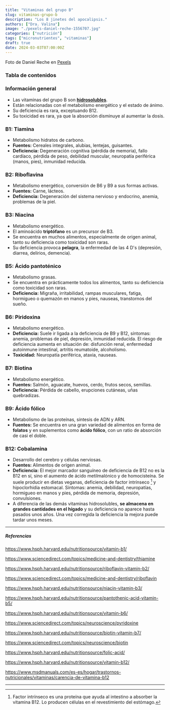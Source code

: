 ```yaml
---
title: "Vitaminas del grupo B"
slug: vitaminas-grupo-b
description: "Los 8 jinetes del apocalipsis."
authors: ["Dra. Valina"]
image: "./pexels-daniel-reche-1556707.jpg"
categories: ["nutrición"]
tags: ["micronutrientes", "vitaminas"]
draft: true
date: 2024-03-03T07:00:00Z
---
```


<span class="attribution">Foto de Daniel Reche en [Pexels](https://www.pexels.com/photo/eggs-in-tray-on-white-surface-1556707/)</span>


### Tabla de contenidos


### Información general
- Las vitaminas del grupo B son **[hidrosolubles](../vitaminas)**.
- Están relacionadas con el metabolismo energético y el estado de ánimo.
- Su deficiencia es rara, exceptuando B12.
- Su toxicidad es rara, ya que la absorción disminuye al aumentar la dosis.

### B1: Tiamina
- Metabolismo hidratos de carbono.
- **Fuentes:** Cereales integrales, alubias, lentejas, guisantes.
- **Deficiencia:** Degeneración cognitiva (pérdida de memoria), fallo cardíaco, pérdida de peso, debilidad muscular, neuropatía periférica (manos, pies), inmunidad reducida.

### B2: Riboflavina
- Metabolismo energético, conversión de B6 y B9 a sus formas activas.
- **Fuentes:** Carne, lácteos.
- **Deficiencia:** Degeneración del sistema nervioso y endocrino, anemia, problemas de la piel.

### B3: Niacina
- Metabolismo energético.
- El aminoácido **triptófano** es un precursor de B3.
- Se encuentra en muchos alimentos, especialmente de origen animal, tanto su deficiencia como toxicidad son raras.
- Su deficiencia provoca **pelagra**, la enfermedad de las 4 D's (depresión, diarrea, delirios, demencia).

### B5: Ácido pantoténico
- Metabolismo grasas.
- Se encuentra en prácticamente todos los alimentos, tanto su deficiencia como toxicidad son raras.
- **Deficiencia:** Migraña, irritabilidad, rampas musculares, fatiga, hormigueo o quemazón en manos y pies, nauseas, transtornos del sueño.

### B6: Piridoxina
- Metabolismo energético.
- **Deficiencia:** Suele ir ligada a la deficiencia de B9 y B12, síntomas: anemia, problemas de piel, depresión, inmunidad reducida. El riesgo de deficiencia aumenta en situación de: disfunción renal, enfermedad autoinmune intestinal, artritis reumatoide, alcoholismo.
- **Toxicidad:** Neuropatía periférica, ataxia, nauseas.

### B7: Biotina
- Metabolismo energético.
- **Fuentes:** Salmón, aguacate, huevos, cerdo, frutos secos, semillas.
- **Deficiencia:** Pérdida de cabello, erupciones cutáneas, uñas quebradizas.

### B9: Ácido fólico
- Metabolismo de las proteínas, síntesis de ADN y ARN.
- **Fuentes:** Se encuentra en una gran variedad de alimentos en forma de **folatos** y en suplementos como **ácido fólico**, con un ratio de absorción de casi el doble.

### B12: Cobalamina
- Desarrollo del cerebro y células nerviosas.
- **Fuentes:** Alimentos de origen animal.
- **Deficiencia:** El mejor marcador sanguíneo de deficiencia de B12 no es la B12 en sí, sino el aumento de ácido metilmalónico y de homocisteína. Se suele producir en dietas veganas, deficiencia de factor intrínseco [^1] y hipoclorhidia estomacal. Síntomas: anemia, debilidad, neuropatías, hormigueo en manos y pies, pérdida de memoria, depresión, convulsiones.
- A diferencia de las demás vitaminas hidrosolubles, **se almacena en grandes cantidades en el hígado** y su deficiencia no aparece hasta pasados unos años. Una vez corregida la deficiencia la mejora puede tardar unos meses.


---

##### Referencias

https://www.hsph.harvard.edu/nutritionsource/vitamin-b1/

https://www.sciencedirect.com/topics/medicine-and-dentistry/thiamine

https://www.hsph.harvard.edu/nutritionsource/riboflavin-vitamin-b2/

https://www.sciencedirect.com/topics/medicine-and-dentistry/riboflavin

https://www.hsph.harvard.edu/nutritionsource/niacin-vitamin-b3/

https://www.hsph.harvard.edu/nutritionsource/pantothenic-acid-vitamin-b5/

https://www.hsph.harvard.edu/nutritionsource/vitamin-b6/

https://www.sciencedirect.com/topics/neuroscience/pyridoxine

https://www.hsph.harvard.edu/nutritionsource/biotin-vitamin-b7/

https://www.sciencedirect.com/topics/neuroscience/biotin

https://www.hsph.harvard.edu/nutritionsource/folic-acid/

https://www.hsph.harvard.edu/nutritionsource/vitamin-b12/

https://www.msdmanuals.com/es-es/hogar/trastornos-nutricionales/vitaminas/carencia-de-vitamina-b12


---

[^1]: Factor intrínseco es una proteína que ayuda al intestino a absorber la vitamina B12. Lo producen células en el revestimiento del estómago.
